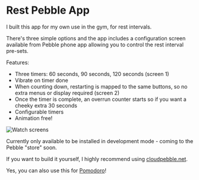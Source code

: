 # Rest Pebble App

I built this app for my own use in the gym, for rest intervals.

There's three simple options and the app includes a configuration screen available from Pebble phone app allowing you to control the rest interval pre-sets.

Features:

- Three timers: 60 seconds, 90 seconds, 120 seconds (screen 1)
- Vibrate on timer done
- When counting down, restarting is mapped to the same buttons, so no extra menus or display required (screen 2)
- Once the timer is complete, an overrun counter starts so if you want a cheeky extra 30 seconds
- Configurable timers
- Animation free!

![Watch screens](https://raw.githubusercontent.com/remy/rest/master/screenshots/states.png)

Currently only available to be installed in development mode - coming to the Pebble "store" soon.

If you want to build it yourself, I highly recommend using [cloudpebble.net](https://cloudpebble.net).

Yes, you can also use this for [Pomodoro](http://en.wikipedia.org/wiki/Pomodoro_Technique)!